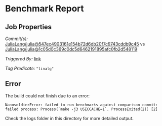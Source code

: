 # Benchmark Report

## Job Properties

*Commit(s):* [JuliaLang/julia@547ec4903161e154b72d6db20f7c9743cddb9c45](https://github.com/JuliaLang/julia/commit/547ec4903161e154b72d6db20f7c9743cddb9c45) vs [JuliaLang/julia@1c05d0c369c0dc5d6462191895afc0fb2d548119](https://github.com/JuliaLang/julia/commit/1c05d0c369c0dc5d6462191895afc0fb2d548119)

*Triggered By:* [link](https://github.com/JuliaLang/julia/pull/30266#issuecomment-445021357)

*Tag Predicate:* `"linalg"`

## Error

The build could not finish due to an error:

```
NanosoldierError: failed to run benchmarks against comparison commit: failed process: Process(`make -j3 USECCACHE=1`, ProcessExited(2)) [2]
```

Check the logs folder in this directory for more detailed output.

